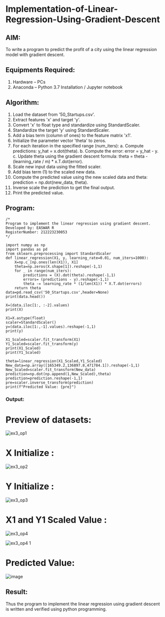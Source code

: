 # Implementation-of-Linear-Regression-Using-Gradient-Descent

## AIM:
To write a program to predict the profit of a city using the linear regression model with gradient descent.

## Equipments Required:
1. Hardware – PCs
2. Anaconda – Python 3.7 Installation / Jupyter notebook

## Algorithm:

1. Load the dataset from '50_Startups.csv'.
2. Extract features 'x' and target 'y'.
3. Convert 'x' to float type and standardize using StandardScaler.
4. Standardize the target 'y' using StandardScaler.
5. Add a bias term (column of ones) to the feature matrix 'x1'.
6. Initialize the parameter vector 'theta' to zeros.
7. For each iteration in the specified range (num_iters): a. Compute predictions: y_hat = x.dot(theta). b. Compute the error: error = y_hat - y. c. Update theta using the gradient descent formula: theta = theta - (learning_rate / m) * x.T.dot(error).
8. Scale new input data using the fitted scaler.
9. Add bias term (1) to the scaled new data.
10. Compute the predicted value using the new scaled data and theta: prediction = np.dot(new_data, theta).
11. Inverse scale the prediction to get the final output.
12. Print the predicted value.
## Program:
```
/*
Program to implement the linear regression using gradient descent.
Developed by: EASWAR R
RegisterNumber: 212223230053
*/
```

```
import numpy as np
import pandas as pd
from sklearn.preprocessing import StandardScaler
def linear_regression(X1, y, learning_rate=0.01, num_iters=1000):
    X=np.c_[np.ones(len(X1)), X1]
    theta=np.zeros(X.shape[1]).reshape(-1,1)
    for _ in range(num_iters):
        predictions = (X).dot(theta).reshape(-1,1)
        errors= (predictions - y).reshape(-1,1)
        theta -= learning_rate * (1/len(X1)) * X.T.dot(errors)
    return theta
data=pd.read_csv('50_Startups.csv',header=None)
print(data.head())

X=(data.iloc[1:, :-2].values)
print(X)

X1=X.astype(float)
scaler=StandardScaler()
y=(data.iloc[1:,-1].values).reshape(-1,1)
print(y)

X1_Scaled=scaler.fit_transform(X1)
Y1_Scaled=scaler.fit_transform(y)
print(X1_Scaled)
print(Y1_Scaled)

theta=linear_regression(X1_Scaled,Y1_Scaled)
New_data=np.array([165349.2,136897.8,471784.1]).reshape(-1,1)
New_Scaled=scaler.fit_transform(New_data)
prediction=np.dot(np.append(1,New_Scaled),theta)
prediction=prediction.reshape(-1,1)
pre=scaler.inverse_transform(prediction)
print(f"Predicted Value: {pre}")
```
### Output:

# Preview of datasets:
![ex3_op1](https://github.com/user-attachments/assets/fc540503-7642-4d1b-babc-cf046c987ffe)

# X Initialize : 
![ex3_op2](https://github.com/user-attachments/assets/b55e5525-e679-4b8f-965a-34bf56d5dd70)

# Y Initialize : 
![ex3_op3](https://github.com/user-attachments/assets/391b24a8-cfee-4a98-9427-ae446edfa878)

# X1 and Y1 Scaled Value :
![ex3_op4](https://github.com/user-attachments/assets/083f67fa-05ae-4301-b959-a4cd90b2d5eb)

![ex3_op4 1](https://github.com/user-attachments/assets/18820886-5246-4bc4-9a36-0ca43ff8a198)
# Predicted Value:

![image](https://github.com/user-attachments/assets/de33463a-dede-4496-9ab9-822f6aa69283)



## Result:
Thus the program to implement the linear regression using gradient descent is written and verified using python programming.
